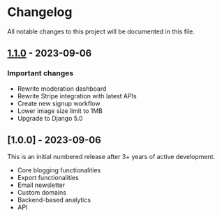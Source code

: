 # Changelog

All notable changes to this project will be documented in this file.

## [1.1.0](https://github.com/mataroa-blog/mataroa/compare/v1.0...v1.1) - 2023-09-06

### Important changes

* Rewrite moderation dashboard
* Rewrite Stripe integration with latest APIs
* Create new signup workflow
* Lower image size limit to 1MB
* Upgrade to Django 5.0

## [1.0.0] - 2023-09-06

This is an initial numbered release after 3+ years of active development.

* Core blogging functionalities
* Export functionalities
* Email newsletter
* Custom domains
* Backend-based analytics
* API
